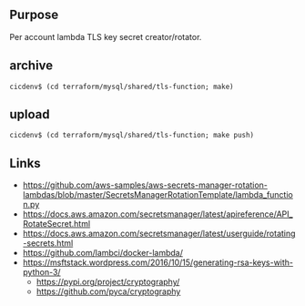 ## Purpose
Per account lambda TLS key secret creator/rotator.

## archive
```
cicdenv$ (cd terraform/mysql/shared/tls-function; make)
```

## upload
```
cicdenv$ (cd terraform/mysql/shared/tls-function; make push)
```

## Links
* https://github.com/aws-samples/aws-secrets-manager-rotation-lambdas/blob/master/SecretsManagerRotationTemplate/lambda_function.py
* https://docs.aws.amazon.com/secretsmanager/latest/apireference/API_RotateSecret.html
* https://docs.aws.amazon.com/secretsmanager/latest/userguide/rotating-secrets.html
* https://github.com/lambci/docker-lambda/
* https://msftstack.wordpress.com/2016/10/15/generating-rsa-keys-with-python-3/
  * https://pypi.org/project/cryptography/
  * https://github.com/pyca/cryptography
